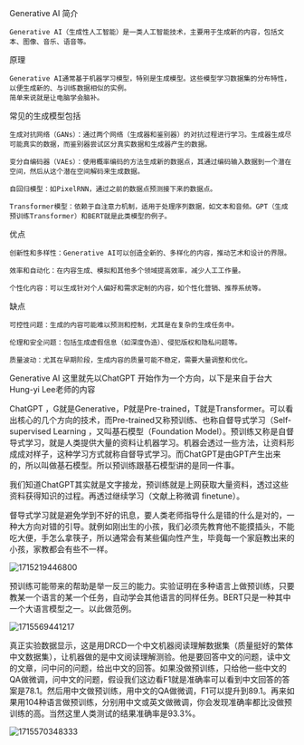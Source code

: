 Generative AI 简介

    Generative AI（生成性人工智能）是一类人工智能技术，主要用于生成新的内容，包括文本、图像、音乐、语音等。

原理

    Generative AI通常基于机器学习模型，特别是生成模型。这些模型学习数据集的分布特性，以便生成新的、与训练数据相似的实例。
    简单来说就是让电脑学会脑补。

常见的生成模型包括
  
    生成对抗网络（GANs）：通过两个网络（生成器和鉴别器）的对抗过程进行学习。生成器生成尽可能真实的数据，而鉴别器尝试区分真实数据和生成器产生的数据。

    变分自编码器（VAEs）：使用概率编码的方法生成新的数据点，其通过编码输入数据到一个潜在空间，然后从这个潜在空间解码来生成数据。

    自回归模型：如PixelRNN，通过之前的数据点预测接下来的数据点。

    Transformer模型：依赖于自注意力机制，适用于处理序列数据，如文本和音频。GPT（生成预训练Transformer）和BERT就是此类模型的例子。

优点

    创新性和多样性：Generative AI可以创造全新的、多样化的内容，推动艺术和设计的界限。

    效率和自动化：在内容生成、模拟和其他多个领域提高效率，减少人工工作量。

    个性化内容：可以生成针对个人偏好和需求定制的内容，如个性化营销、推荐系统等。

缺点

    可控性问题：生成的内容可能难以预测和控制，尤其是在复杂的生成任务中。

    伦理和安全问题：包括生成虚假信息（如深度伪造）、侵犯版权和隐私问题等。

    质量波动：尤其在早期阶段，生成内容的质量可能不稳定，需要大量调整和优化。

Generative AI 这里就先以ChatGPT 开始作为一个方向，以下是来自于台大Hung-yi Lee老师的内容

ChatGPT ，G就是Generative，P就是Pre-trained，T就是Transformer。可以看出核心的几个方向的技术，而Pre-trained又称预训练、也称自督导式学习（Self-supervised Learning ，又叫基石模型（Foundation Model）。预训练又称是自督导式学习，就是人类提供大量的资料让机器学习。机器会透过一些方法，让资料形成成对样子，这种学习方式就称自督导式学习。而ChatGPT是由GPT产生出来的，所以叫做基石模型。所以预训练跟基石模型讲的是同一件事。

我们知道ChatGPT其实就是文字接龙，预训练就是上网获取大量资料，透过这些资料获得知识的过程。再透过继续学习（文献上称微调 finetune）。

督导式学习就是避免学到不好的讯息，要人类老师指导什么是错的什么是对的，一种大方向对错的引导。就例如刚出生的小孩，我们必须先教育他不能摸插头，不能吃大便，手怎么拿筷子，所以通常会有某些偏向性产生，毕竟每一个家庭教出来的小孩，家教都会有些不一样。

![1715219446800](https://github.com/joycelai140420/MachineLearning/assets/167413809/7f5a0590-b92d-40e6-a4c2-054948bf3f95)

预训练可能带来的帮助是举一反三的能力。实验证明在多种语言上做预训练，只要教某一个语言的某一个任务，自动学会其他语言的同样任务。BERT只是一种其中一个大语言模型之一。以此做范例。

![1715569441217](https://github.com/joycelai140420/MachineLearning/assets/167413809/b9366330-d063-4963-ad35-c10f2d5cf3d8)

真正实验数据显示，这是用DRCD一个中文机器阅读理解数据集（质量挺好的繁体中文数据集），让机器做的是中文阅读理解测验。他是要回答中文的问题，读中文的文章，问中问的问题，给出中文的回答。如果没做预训练，只给他一些中文的QA做微调，问中文的问题，假设我们这边看F1就是准确率可以看到中文回答的答案是78.1。然后用中文做预训练，用中文的QA做微调，F1可以提升到89.1。再来如果用104种语言做预训练，分别用中文或英文做微调，你会发现准确率都比没做预训练的高。当然这里人类测试的结果准确率是93.3%。

![1715570348333](https://github.com/joycelai140420/MachineLearning/assets/167413809/8c6afe7a-138f-464e-be9c-89361059dffe)

